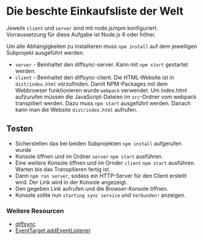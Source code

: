 # Die beschte Einkaufsliste der Welt

Jeweils `client` und `server` sind mit node.js/npm konfiguriert. Vorraussetzung für diese Aufgabe ist Node.js 6 oder höher.

Um alle Abhängigkeiten zu installieren muss `npm install` auf dem jeweiligen Subprojekt ausgeführt werden.

* `server` - Beinhaltet den diffsync-server. Kann mit `npm start` gestartet werden.
* `client` - Beinhaltet den diffsync-client. Die HTML-Website ist in `dist/index.html` vorzufinden. Damit NPM-Packages mit dem Webbrowser funktionieren wurde `webpack` verwendet. Um index.html aufzurufen müssen die JavaScript-Dateien im `src`-Ordner vom webpack transpiliert werden. Dazu muss `npm start` ausgeführt werden. Danach kann man die Website `dist/index.html` aufrufen.

## Testen
* Sicherstellen das bei beiden Subprojekten `npm install` aufgerufen wurde
* Konsole öffnen und im Ordner `server` `npm start` ausführen.
* Eine weitere Konsole öffnen und im Ornder `client` `npm start` ausführen. Warten bis das Transpilieren fertig ist.
* Dann `npm run server`, sodass ein HTTP-Server für den Client erstellt wird. Der Link wird in der Konsole angezeigt.
* Den gegeben Link aufrufen und die Browser-Konsole öffnen. 
* Konsole sollte nun `starting sync service` und `Verbunden!` anzeigen.

### Weitere Resourcen

* [diffsync](https://github.com/janmonschke/diffsync)
* [EventTarget.addEventListener](https://developer.mozilla.org/de/docs/Web/API/EventTarget/addEventListener)